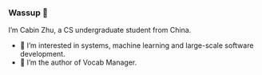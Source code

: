 ### Wassup 👋

I’m Cabin Zhu, a CS undergraduate student from China.

- 🌱 I’m interested in systems, machine learning and large-scale software development.
- 📕 I’m the author of Vocab Manager. 

